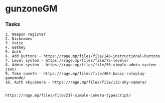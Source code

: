 # gunzoneGM

### Tasks
	1. Weapon register
	2. Nicknames
	3. Voice
	4. GetKey
	5. Auth
	6. Add Buttons - https://rage.mp/files/file/148-instructional-buttons
	7. Level system - https://rage.mp/files/file/75-levels/
	8. Admin system - https://rage.mp/files/file/56-simple-admin-system-json/
	9. Take someth - https://rage.mp/files/file/464-basic-roleplay-gamemode/
	10. Auth skycamera - https://rage.mp/files/file/132-sky-camera/


	https://rage.mp/files/file/217-simple-camera-typescript/